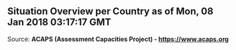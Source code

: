 ## Situation Overview per Country as of Mon, 08 Jan 2018 03:17:17 GMT

Source: **ACAPS (Assessment Capacities Project) - https://www.acaps.org**